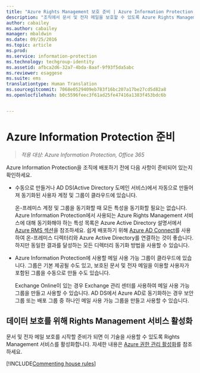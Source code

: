 ```yaml
---
title: "Azure Rights Management 보호 준비 | Azure Information Protection"
description: "조직에서 문서 및 전자 메일을 보호할 수 있도록 Azure Rights Management 서비스를 사용할 준비가 완료되었는지 확인하세요."
author: cabailey
ms.author: cabailey
manager: mbaldwin
ms.date: 09/25/2016
ms.topic: article
ms.prod: 
ms.service: information-protection
ms.technology: techgroup-identity
ms.assetid: afbca2d6-32a7-4bda-8aaf-9f93f5da5abc
ms.reviewer: esaggese
ms.suite: ems
translationtype: Human Translation
ms.sourcegitcommit: 7068e0529409eb783f16bc207a17be27cd5d82a8
ms.openlocfilehash: b0c5596feec3f61ad25fe47416a1383f453bdc6b


---
```


# <a name="preparing-for-azure-information-protection"></a>Azure Information Protection 준비

>*적용 대상: Azure Information Protection, Office 365*

Azure Information Protection을 조직에 배포하기 전에 다음 사항이 준비되어 있는지 확인하세요.

-   수동으로 만들거나 AD DS(Active Directory 도메인 서비스)에서 자동으로 만들어져 동기화된 사용자 계정 및 그룹이 클라우드에 있습니다.

    온-프레미스 계정 및 그룹을 동기화할 때 모든 특성을 동기화할 필요는 없습니다. Azure Information Protection에서 사용되는 Azure Rights Management 서비스에 대해 동기화해야 하는 특성 목록은 Azure Active Directory 설명서에서 [Azure RMS 섹션](/active-directory/active-directory-aadconnectsync-attributes-synchronized#azure-rms)을 참조하세요. 쉽게 배포하기 위해 [Azure AD Connect](/active-directory/active-directory-aadconnectsync-whatis)를 사용하여 온-프레미스 디렉터리와 Azure Active Directory를 연결하는 것이 좋습니다. 하지만 동일한 결과를 달성하는 모든 디렉터리 동기화 방법을 사용할 수 있습니다.

-   Azure Information Protection에 사용할 메일 사용 가능 그룹이 클라우드에 있습니다. 그룹은 기본 제공될 수도 있고, 보호된 문서 및 전자 메일을 이용할 사용자가 포함된 그룹을 수동으로 만들 수도 있습니다.

    Exchange Online이 있는 경우 Exchange 관리 센터를 사용하여 메일 사용 가능 그룹을 만들고 사용할 수 있습니다. AD DS에서 Azure AD로 동기화하는 경우 보안 그룹 또는 배포 그룹 중 하나인 메일 사용 가능 그룹을 만들고 사용할 수 있습니다.

## <a name="activate-the-rights-management-service-for-data-protection"></a>데이터 보호를 위해 Rights Management 서비스 활성화
문서 및 전자 메일 보호를 시작할 준비가 되면 이 기술을 사용할 수 있도록 Rights Management 서비스를 활성화합니다. 자세한 내용은 [Azure 권한 관리 활성화](../deploy-use/activate-service.md)를 참조하세요.

[!INCLUDE[Commenting house rules](../includes/houserules.md)]





<!--HONumber=Jan17_HO4-->


